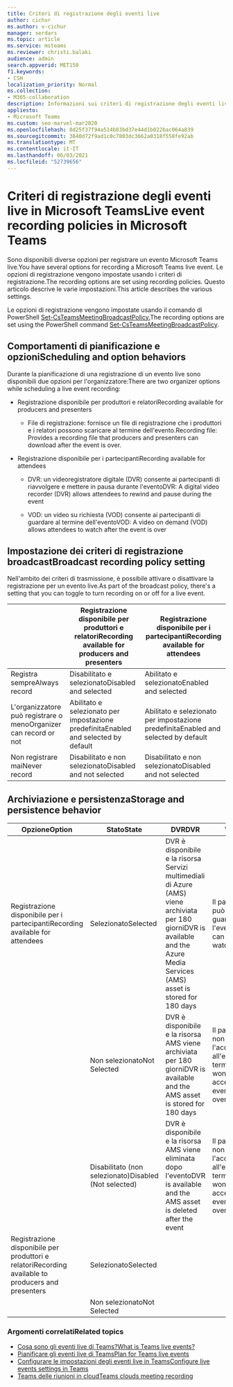 ```yaml
---
title: Criteri di registrazione degli eventi live
author: cichur
ms.author: v-cichur
manager: serdars
ms.topic: article
ms.service: msteams
ms.reviewer: christi.balaki
audience: admin
search.appverid: MET150
f1.keywords:
- CSH
localization_priority: Normal
ms.collection:
- M365-collaboration
description: Informazioni sui criteri di registrazione degli eventi live.
appliesto:
- Microsoft Teams
ms.custom: seo-marvel-mar2020
ms.openlocfilehash: 8d25f37f94a514b83bd37e44d1b022bac064a839
ms.sourcegitcommit: 3840d72f9ad1c0c7803dc3662a0318f558fe92ab
ms.translationtype: MT
ms.contentlocale: it-IT
ms.lasthandoff: 06/03/2021
ms.locfileid: "52739656"
---
```

# <a name="live-event-recording-policies-in-microsoft-teams"></a><span data-ttu-id="5df62-103">Criteri di registrazione degli eventi live in Microsoft Teams</span><span class="sxs-lookup"><span data-stu-id="5df62-103">Live event recording policies in Microsoft Teams</span></span>

<span data-ttu-id="5df62-104">Sono disponibili diverse opzioni per registrare un evento Microsoft Teams live.</span><span class="sxs-lookup"><span data-stu-id="5df62-104">You have several options for recording a Microsoft Teams live event.</span></span> <span data-ttu-id="5df62-105">Le opzioni di registrazione vengono impostate usando i criteri di registrazione.</span><span class="sxs-lookup"><span data-stu-id="5df62-105">The recording options are set using recording policies.</span></span> <span data-ttu-id="5df62-106">Questo articolo descrive le varie impostazioni.</span><span class="sxs-lookup"><span data-stu-id="5df62-106">This article describes the various settings.</span></span>

<span data-ttu-id="5df62-107">Le opzioni di registrazione vengono impostate usando il comando di PowerShell [Set-CsTeamsMeetingBroadcastPolicy.](/powershell/module/skype/set-csteamsmeetingbroadcastpolicy?view=skype-ps)</span><span class="sxs-lookup"><span data-stu-id="5df62-107">The recording options are set using the PowerShell command [Set-CsTeamsMeetingBroadcastPolicy](/powershell/module/skype/set-csteamsmeetingbroadcastpolicy?view=skype-ps).</span></span>

## <a name="scheduling-and-option-behaviors"></a><span data-ttu-id="5df62-108">Comportamenti di pianificazione e opzioni</span><span class="sxs-lookup"><span data-stu-id="5df62-108">Scheduling and option behaviors</span></span>

<span data-ttu-id="5df62-109">Durante la pianificazione di una registrazione di un evento live sono disponibili due opzioni per l'organizzatore:</span><span class="sxs-lookup"><span data-stu-id="5df62-109">There are two organizer options while scheduling a live event recording:</span></span>

- <span data-ttu-id="5df62-110">Registrazione disponibile per produttori e relatori</span><span class="sxs-lookup"><span data-stu-id="5df62-110">Recording available for producers and presenters</span></span>

  - <span data-ttu-id="5df62-111">File di registrazione: fornisce un file di registrazione che i produttori e i relatori possono scaricare al termine dell'evento.</span><span class="sxs-lookup"><span data-stu-id="5df62-111">Recording file: Provides a recording file that producers and presenters can download after the event is over.</span></span>

- <span data-ttu-id="5df62-112">Registrazione disponibile per i partecipanti</span><span class="sxs-lookup"><span data-stu-id="5df62-112">Recording available for attendees</span></span>

  - <span data-ttu-id="5df62-113">DVR: un videoregistratore digitale (DVR) consente ai partecipanti di riavvolgere e mettere in pausa durante l'evento</span><span class="sxs-lookup"><span data-stu-id="5df62-113">DVR: A digital video recorder (DVR) allows attendees to rewind and pause during the event</span></span>

  - <span data-ttu-id="5df62-114">VOD: un video su richiesta (VOD) consente ai partecipanti di guardare al termine dell'evento</span><span class="sxs-lookup"><span data-stu-id="5df62-114">VOD: A video on demand (VOD) allows attendees to watch after the event is over</span></span>

## <a name="broadcast-recording-policy-setting"></a><span data-ttu-id="5df62-115">Impostazione dei criteri di registrazione broadcast</span><span class="sxs-lookup"><span data-stu-id="5df62-115">Broadcast recording policy setting</span></span>

<span data-ttu-id="5df62-116">Nell'ambito dei criteri di trasmissione, è possibile attivare o disattivare la registrazione per un evento live.</span><span class="sxs-lookup"><span data-stu-id="5df62-116">As part of the broadcast policy, there's a setting that you can toggle to turn recording on or off for a live event.</span></span>

|                                 | <span data-ttu-id="5df62-117">Registrazione disponibile per produttori e relatori</span><span class="sxs-lookup"><span data-stu-id="5df62-117">Recording available for producers and presenters</span></span> | <span data-ttu-id="5df62-118">Registrazione disponibile per i partecipanti</span><span class="sxs-lookup"><span data-stu-id="5df62-118">Recording available for attendees</span></span> |
| ------------------------------- | ---------------------------------------------------- | ------------------------------------- |
| <span data-ttu-id="5df62-119">Registra sempre</span><span class="sxs-lookup"><span data-stu-id="5df62-119">Always record</span></span>               | <span data-ttu-id="5df62-120">Disabilitato e selezionato</span><span class="sxs-lookup"><span data-stu-id="5df62-120">Disabled and selected</span></span>                                | <span data-ttu-id="5df62-121">Abilitato e selezionato</span><span class="sxs-lookup"><span data-stu-id="5df62-121">Enabled and selected</span></span>         |
| <span data-ttu-id="5df62-122">L'organizzatore può registrare o meno</span><span class="sxs-lookup"><span data-stu-id="5df62-122">Organizer can record or not</span></span> | <span data-ttu-id="5df62-123">Abilitato e selezionato per impostazione predefinita</span><span class="sxs-lookup"><span data-stu-id="5df62-123">Enabled and selected by default</span></span>                  | <span data-ttu-id="5df62-124">Abilitato e selezionato per impostazione predefinita</span><span class="sxs-lookup"><span data-stu-id="5df62-124">Enabled and selected by default</span></span>   |
| <span data-ttu-id="5df62-125">Non registrare mai</span><span class="sxs-lookup"><span data-stu-id="5df62-125">Never record</span></span>               | <span data-ttu-id="5df62-126">Disabilitato e non selezionato</span><span class="sxs-lookup"><span data-stu-id="5df62-126">Disabled and not selected</span></span>                            | <span data-ttu-id="5df62-127">Disabilitato e non selezionato</span><span class="sxs-lookup"><span data-stu-id="5df62-127">Disabled and not selected</span></span>      |

## <a name="storage-and-persistence-behavior"></a><span data-ttu-id="5df62-128">Archiviazione e persistenza</span><span class="sxs-lookup"><span data-stu-id="5df62-128">Storage and persistence behavior</span></span>

| <span data-ttu-id="5df62-129">Opzione</span><span class="sxs-lookup"><span data-stu-id="5df62-129">Option</span></span>                                       | <span data-ttu-id="5df62-130">Stato</span><span class="sxs-lookup"><span data-stu-id="5df62-130">State</span></span>   | <span data-ttu-id="5df62-131">DVR</span><span class="sxs-lookup"><span data-stu-id="5df62-131">DVR</span></span>                                                   | <span data-ttu-id="5df62-132">VOD</span><span class="sxs-lookup"><span data-stu-id="5df62-132">VOD</span></span>                                                     | <span data-ttu-id="5df62-133">Registrazione</span><span class="sxs-lookup"><span data-stu-id="5df62-133">Recording</span></span>                |
| ------------------------------------------------ | ------------ | --------------------------------------------------------- | ----------------------------------------------------------- | ---------------------------- |
| <span data-ttu-id="5df62-134">Registrazione disponibile per i partecipanti</span><span class="sxs-lookup"><span data-stu-id="5df62-134">Recording available for attendees</span></span> | <span data-ttu-id="5df62-135">Selezionato</span><span class="sxs-lookup"><span data-stu-id="5df62-135">Selected</span></span>     | <span data-ttu-id="5df62-136">DVR è disponibile e la risorsa Servizi multimediali di Azure (AMS) viene archiviata per 180 giorni</span><span class="sxs-lookup"><span data-stu-id="5df62-136">DVR is available and the Azure Media Services (AMS) asset is stored for 180 days</span></span> | <span data-ttu-id="5df62-137">Il partecipante può accedere e guardare l'evento</span><span class="sxs-lookup"><span data-stu-id="5df62-137">Attendee can access and watch the event</span></span>                     |                              |
|                                                  | <span data-ttu-id="5df62-138">Non selezionato</span><span class="sxs-lookup"><span data-stu-id="5df62-138">Not Selected</span></span> | <span data-ttu-id="5df62-139">DVR è disponibile e la risorsa AMS viene archiviata per 180 giorni</span><span class="sxs-lookup"><span data-stu-id="5df62-139">DVR is available and the AMS asset is stored for 180 days</span></span> | <span data-ttu-id="5df62-140">Il partecipante non ottiene l'accesso all'evento al termine</span><span class="sxs-lookup"><span data-stu-id="5df62-140">Attendee won't get access into the event after it's over</span></span> |                              |
||<span data-ttu-id="5df62-141">Disabilitato (non selezionato)</span><span class="sxs-lookup"><span data-stu-id="5df62-141">Disabled (Not selected)</span></span>|<span data-ttu-id="5df62-142">DVR è disponibile e la risorsa AMS viene eliminata dopo l'evento</span><span class="sxs-lookup"><span data-stu-id="5df62-142">DVR is available and the AMS asset is deleted after the event</span></span>|<span data-ttu-id="5df62-143">Il partecipante non ottiene l'accesso all'evento al termine</span><span class="sxs-lookup"><span data-stu-id="5df62-143">Attendee won't get access into the event after it's over</span></span>||
| <span data-ttu-id="5df62-144">Registrazione disponibile per produttori e relatori</span><span class="sxs-lookup"><span data-stu-id="5df62-144">Recording available to producers and presenters</span></span> | <span data-ttu-id="5df62-145">Selezionato</span><span class="sxs-lookup"><span data-stu-id="5df62-145">Selected</span></span>     |                                                           |                                                             | <span data-ttu-id="5df62-146">Viene creato e archiviato un MP4</span><span class="sxs-lookup"><span data-stu-id="5df62-146">An MP4 is created and stored</span></span> |
|                                                  | <span data-ttu-id="5df62-147">Non selezionato</span><span class="sxs-lookup"><span data-stu-id="5df62-147">Not Selected</span></span> |                                                           |                                                             | <span data-ttu-id="5df62-148">Non viene creato alcun file</span><span class="sxs-lookup"><span data-stu-id="5df62-148">No file is created</span></span>           |

### <a name="related-topics"></a><span data-ttu-id="5df62-149">Argomenti correlati</span><span class="sxs-lookup"><span data-stu-id="5df62-149">Related topics</span></span>

- [<span data-ttu-id="5df62-150">Cosa sono gli eventi live di Teams?</span><span class="sxs-lookup"><span data-stu-id="5df62-150">What is Teams live events?</span></span>](what-are-teams-live-events.md)
- [<span data-ttu-id="5df62-151">Pianificare gli eventi live di Teams</span><span class="sxs-lookup"><span data-stu-id="5df62-151">Plan for Teams live events</span></span>](plan-for-teams-live-events.md)
- [<span data-ttu-id="5df62-152">Configurare le impostazioni degli eventi live in Teams</span><span class="sxs-lookup"><span data-stu-id="5df62-152">Configure live events settings in Teams</span></span>](configure-teams-live-events.md)
- [<span data-ttu-id="5df62-153">Teams delle riunioni in cloud</span><span class="sxs-lookup"><span data-stu-id="5df62-153">Teams clouds meeting recording</span></span>](../cloud-recording.md)
